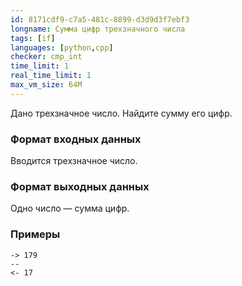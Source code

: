 ```yaml
---
id: 8171cdf9-c7a5-481c-8899-d3d9d3f7ebf3
longname: Сумма цифр трехзначного числа
tags: [if]
languages: [python,cpp]
checker: cmp_int
time_limit: 1
real_time_limit: 1
max_vm_size: 64M
---
```



Дано трехзначное число. Найдите сумму его цифр.

### Формат входных данных

Вводится трехзначное число.

### Формат выходных данных

Одно число — сумма цифр.

### Примеры

```
-> 179
--
<- 17
```

